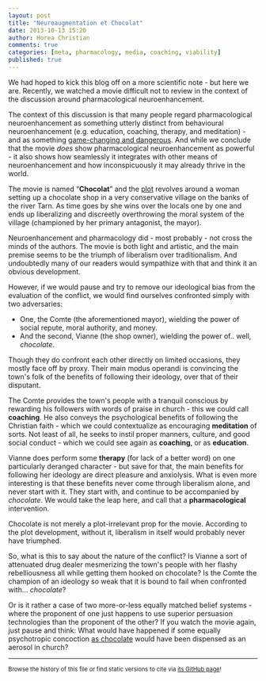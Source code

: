 ```yaml
---
layout: post
title: "Neuroaugmentation et Chocolat"
date: 2013-10-13 15:20
author: Horea Christian
comments: true
categories: [meta, pharmacology, media, coaching, viability] 
published: true
---
```


We had hoped to kick this blog off on a more scientific note -
but here we are.
Recently, we watched a movie difficult not to review in the context of the discussion around pharmacological neuroenhancement.

The context of this discussion is that many people regard pharmacological neuroenhancement as something utterly distinct from behavioural neuroenhancement (e.g. education, coaching, therapy, and meditation) -
and as something [game-changing and dangerous][mima2009].
And while we conclude that the movie *does* show pharmacological neuroenhancement as powerful - 
it also shows how seamlessly it integrates with other means of neuroenhancement and how inconspicuously it may already thrive in the world.

The movie is named “**Chocolat**” and the [plot](<http://en.wikipedia.org/w/index.php?title=Chocolat_(2000_film)&oldid=575140700#Plot>) revolves around a woman setting up a chocolate shop in a very conservative village on the banks of the river Tarn.
As time goes by she wins over the locals one by one and ends up liberalizing and discreetly overthrowing the moral system of the village (championed by her primary antagonist, the mayor).

<!-- more -->

Neuroenhancement and pharmacology did - most probably - not cross the minds of the authors.
The movie is both light and artistic, and the main premise seems to be the triumph of liberalism over traditionalism.
And undoubtedly many of our readers would sympathize with that and think it an obvious development.

However, if we would pause and try to remove our ideological bias from the evaluation of the conflict, we would find ourselves confronted simply with two adversaries:

* One, the Comte (the aforementioned mayor), wielding the power of social repute, moral authority, and money.
* And the second, Vianne (the shop owner), wielding the power of.. well, *chocolate*.

Though they do confront each other directly on limited occasions, they mostly face off by proxy.
Their main modus operandi is convincing the town's folk of the benefits of following their ideology, over that of their disputant.

The Comte provides the town's people with a tranquil conscious by rewarding his followers with words of praise in church - this we could call **coaching**.
He also conveys the psychological benefits of following the Christian faith - which we could contextualize as encouraging **meditation** of sorts.
Not least of all, he seeks to instil proper manners, culture, and good social conduct - which we could see again as **coaching**, or as **education**.

Vianne does perform some **therapy** (for lack of a better word) on one particularly deranged character - 
but save for that, the main benefits for following her ideology are direct pleasure and anxiolysis.
What is even more interesting is that these benefits never come through liberalism alone, and never start with it.
They start with, and continue to be accompanied by *chocolate*.
We would take the leap here, and call that a **pharmacological** intervention.

Chocolate is not merely a plot-irrelevant prop for the movie.
According to the plot development, without it, liberalism in itself would probably never have triumphed.

So, what is this to say about the nature of the conflict? 
Is Vianne a sort of attenuated drug dealer mesmerizing the town's people with her flashy rebelliousness all while getting them hooked on chocolate?
Is the Comte the champion of an ideology so weak that it is bound to fail when confronted with... *chocolate*?

Or is it rather a case of two more-or-less equally matched belief systems -
where the proponent of one just happens to use superior persuasion technologies than the proponent of the other?
If you watch the movie again, just pause and think:
What would have happened if some equally psychotropic concoction [as chocolate][nasser2011] would have been dispensed as an aerosol in church?

[nasser2011]: http://www.ncbi.nlm.nih.gov/pubmed/21549138 "Nasser JA, Bradley LE, Leitzsch JB, Chohan O, Fasulo K, Haller J, Jaeger K, Szulanczyk B, Del Parigi A. “Psychoactive effects of tasting chocolate and desire for more chocolate.”. Physiology and Behaviour 2011 Jul 25;104(1):117-21. doi: 10.1016/j.physbeh.2011.04.040"  
[mima2009]: http://www.ncbi.nlm.nih.gov/pubmed/19177803 "Mima T. “Social impact of recent advances in neuroscience”. Brain and Nerve 2009 Jan;61(1):18-26."

---
<sup>Browse the history of this file *or* find static versions to cite via [its GitHub page](https://github.com/TheChymera/neuroenhance/blob/master/source/_posts/2013-10-13-chocolat.markdown)!</sup>

